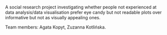 
A social research project investigating whether people not experienced at data analysis/data visualisation prefer eye candy but not readable plots over informative but not as  visually appealing ones. 

Team members: Agata Kopyt, Zuzanna Kotlińska.
